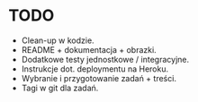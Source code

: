 # TODO

- Clean-up w kodzie.
- README + dokumentacja + obrazki.
- Dodatkowe testy jednostkowe / integracyjne.
- Instrukcje dot. deploymentu na Heroku.
- Wybranie i przygotowanie zadań + treści.
- Tagi w git dla zadań.
